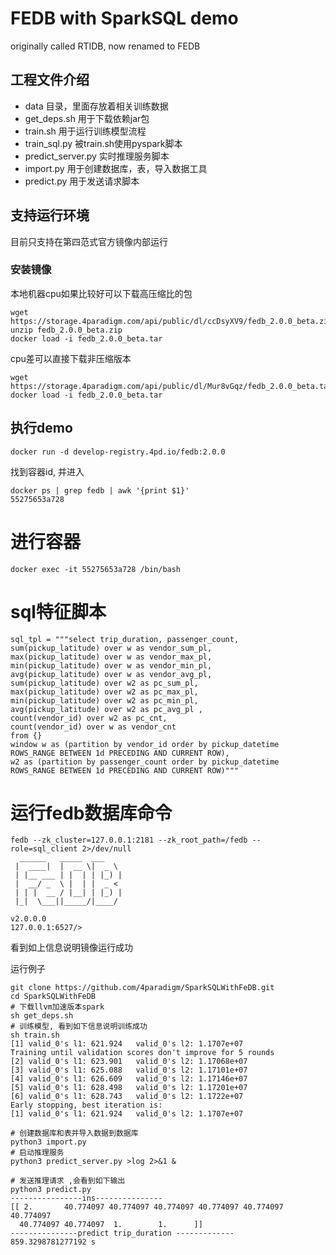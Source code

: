 # FEDB with SparkSQL demo

originally called RTIDB, now renamed to FEDB


## 工程文件介绍

* data 目录，里面存放着相关训练数据
* get_deps.sh 用于下载依赖jar包
* train.sh 用于运行训练模型流程
* train_sql.py 被train.sh使用pyspark脚本
* predict_server.py 实时推理服务脚本
* import.py 用于创建数据库，表，导入数据工具
* predict.py 用于发送请求脚本

## 支持运行环境

目前只支持在第四范式官方镜像内部运行

### 安装镜像

本地机器cpu如果比较好可以下载高压缩比的包

```
wget https://storage.4paradigm.com/api/public/dl/ccDsyXV9/fedb_2.0.0_beta.zip
unzip fedb_2.0.0_beta.zip
docker load -i fedb_2.0.0_beta.tar
```

cpu差可以直接下载非压缩版本

```
wget https://storage.4paradigm.com/api/public/dl/Mur8vGqz/fedb_2.0.0_beta.tar
docker load -i fedb_2.0.0_beta.tar
```

## 执行demo

```
docker run -d develop-registry.4pd.io/fedb:2.0.0
```

找到容器id, 并进入
```
docker ps | grep fedb | awk '{print $1}' 
55275653a728
```

# 进行容器

```
docker exec -it 55275653a728 /bin/bash
```

# sql特征脚本

```
sql_tpl = """select trip_duration, passenger_count,
sum(pickup_latitude) over w as vendor_sum_pl,
max(pickup_latitude) over w as vendor_max_pl,
min(pickup_latitude) over w as vendor_min_pl,
avg(pickup_latitude) over w as vendor_avg_pl,
sum(pickup_latitude) over w2 as pc_sum_pl,
max(pickup_latitude) over w2 as pc_max_pl,
min(pickup_latitude) over w2 as pc_min_pl,
avg(pickup_latitude) over w2 as pc_avg_pl ,
count(vendor_id) over w2 as pc_cnt,
count(vendor_id) over w as vendor_cnt
from {}
window w as (partition by vendor_id order by pickup_datetime ROWS_RANGE BETWEEN 1d PRECEDING AND CURRENT ROW),
w2 as (partition by passenger_count order by pickup_datetime ROWS_RANGE BETWEEN 1d PRECEDING AND CURRENT ROW)"""

```
# 运行fedb数据库命令

```
fedb --zk_cluster=127.0.0.1:2181 --zk_root_path=/fedb --role=sql_client 2>/dev/null
  ______   _____  ___
 |  ____|  |  __ \|  _ \
 | |__ ___ | |  | | |_) |
 |  __/ _  \ |  | |  _ <
 | | |  __ / |__| | |_) |
 |_|  \___||_____/|____/

v2.0.0.0
127.0.0.1:6527/>
```
看到如上信息说明镜像运行成功

运行例子

```
git clone https://github.com/4paradigm/SparkSQLWithFeDB.git
cd SparkSQLWithFeDB
# 下载llvm加速版本spark
sh get_deps.sh
# 训练模型, 看到如下信息说明训练成功
sh train.sh
[1]	valid_0's l1: 621.924	valid_0's l2: 1.1707e+07
Training until validation scores don't improve for 5 rounds
[2]	valid_0's l1: 623.901	valid_0's l2: 1.17068e+07
[3]	valid_0's l1: 625.088	valid_0's l2: 1.17101e+07
[4]	valid_0's l1: 626.609	valid_0's l2: 1.17146e+07
[5]	valid_0's l1: 628.498	valid_0's l2: 1.17201e+07
[6]	valid_0's l1: 628.743	valid_0's l2: 1.1722e+07
Early stopping, best iteration is:
[1]	valid_0's l1: 621.924	valid_0's l2: 1.1707e+07

# 创建数据库和表并导入数据到数据库
python3 import.py
# 启动推理服务
python3 predict_server.py >log 2>&1 &

# 发送推理请求 ,会看到如下输出
python3 predict.py
----------------ins---------------
[[ 2.       40.774097 40.774097 40.774097 40.774097 40.774097 40.774097
  40.774097 40.774097  1.        1.      ]]
---------------predict trip_duration -------------
859.3298781277192 s
```





